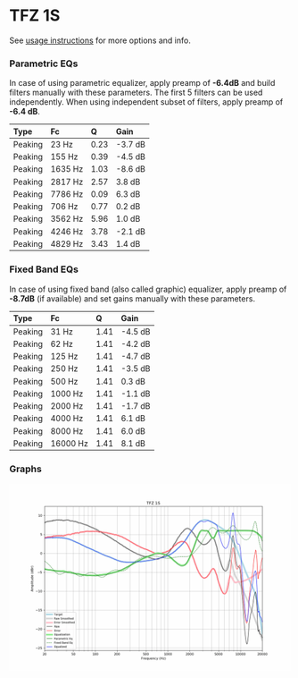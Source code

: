# TFZ 1S
See [usage instructions](https://github.com/jaakkopasanen/AutoEq#usage) for more options and info.

### Parametric EQs
In case of using parametric equalizer, apply preamp of **-6.4dB** and build filters manually
with these parameters. The first 5 filters can be used independently.
When using independent subset of filters, apply preamp of **-6.4 dB**.

| Type    | Fc      |    Q | Gain    |
|:--------|:--------|:-----|:--------|
| Peaking | 23 Hz   | 0.23 | -3.7 dB |
| Peaking | 155 Hz  | 0.39 | -4.5 dB |
| Peaking | 1635 Hz | 1.03 | -8.6 dB |
| Peaking | 2817 Hz | 2.57 | 3.8 dB  |
| Peaking | 7786 Hz | 0.09 | 6.3 dB  |
| Peaking | 706 Hz  | 0.77 | 0.2 dB  |
| Peaking | 3562 Hz | 5.96 | 1.0 dB  |
| Peaking | 4246 Hz | 3.78 | -2.1 dB |
| Peaking | 4829 Hz | 3.43 | 1.4 dB  |

### Fixed Band EQs
In case of using fixed band (also called graphic) equalizer, apply preamp of **-8.7dB**
(if available) and set gains manually with these parameters.

| Type    | Fc       |    Q | Gain    |
|:--------|:---------|:-----|:--------|
| Peaking | 31 Hz    | 1.41 | -4.5 dB |
| Peaking | 62 Hz    | 1.41 | -4.2 dB |
| Peaking | 125 Hz   | 1.41 | -4.7 dB |
| Peaking | 250 Hz   | 1.41 | -3.5 dB |
| Peaking | 500 Hz   | 1.41 | 0.3 dB  |
| Peaking | 1000 Hz  | 1.41 | -1.1 dB |
| Peaking | 2000 Hz  | 1.41 | -1.7 dB |
| Peaking | 4000 Hz  | 1.41 | 6.1 dB  |
| Peaking | 8000 Hz  | 1.41 | 6.0 dB  |
| Peaking | 16000 Hz | 1.41 | 8.1 dB  |

### Graphs
![](./TFZ%201S.png)